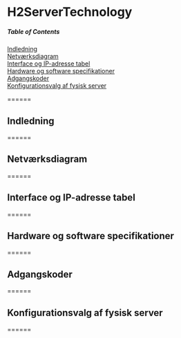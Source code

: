 # H2ServerTechnology

##### Table of Contents  
[Indledning](#Indledning)  
[Netværksdiagram](#Netværksdiagram)  
[Interface og IP-adresse tabel](#Interface-og-IP-adresse-tabel)  
[Hardware og software specifikationer](#Hardware-og-software-specifikationer)  
[Adgangskoder](#Adgangskoder)  
[Konfigurationsvalg af fysisk server](#Konfigurationsvalg-af-fysisk-server)  

======

## Indledning
======

## Netværksdiagram
======

## Interface og IP-adresse tabel
======

## Hardware og software specifikationer
======

## Adgangskoder
======

## Konfigurationsvalg af fysisk server
======
